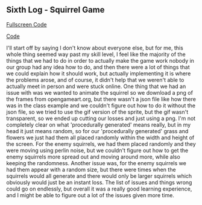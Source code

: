 ## Sixth Log - Squirrel Game

[Fullscreen Code](https://editor.p5js.org/quincywashington/present/8I4NXn2g8C)

[Code](https://editor.p5js.org/quincywashington/sketches/8I4NXn2g8C)

I'll start off by saying I don't know about everyone else, but for me, this whole thing seemed way past my skill level, I feel like the majority of the things that we had to do in order to actually make the game work nobody in our group had any idea how to do, and then there were a lot of things that we could explain how it should work, but actually implementing it is where the problems arose, and of course, it didn't help that we weren't able to actually meet in person and were stuck online. One thing that we had an issue with was we wanted to animate the squirrel so we download a png of the frames from opengameart.org, but there wasn't a json file like how there was in the class example and we couldn't figure out how to do it without the json file, so we tried to use the gif version of the sprite, but the gif wasn't transparent, so we ended up cutting our losses and just using a png. I'm not completely clear on what 'procedurally generated' means really, but in my head it just means random, so for our 'procedurally generated' grass and flowers we just had them all placed randomly within the width and height of the screen. For the enemy squirrels, we had them placed randomly and they were moving using perlin noise, but we couldn't figure out how to get the enemy squirrels more spread out and moving around more, while also keeping the randomness. Another issue was, for the enemy squirrels we had them appear with a random size, but there were times when the squirrels would all generate and there would only be larger squirrels which obviously would just be an instant loss. The list of issues and things wrong could go on endlessly, but overall it was a really good learning experience, and I might be able to figure out a lot of the issues given more time. 

